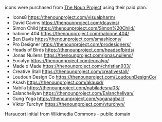 
icons were purchased from [The Noun Project](https://thenounproject.com) using their paid plan.

- Icons8 https://thenounproject.com/visualpharm/
- David Cavins https://thenounproject.com/dcavins/
- Simon Child https://thenounproject.com/Simon%20Child/
- habione 404 https://thenounproject.com/habione.404/
- Ben Davis https://thenounproject.com/smashicons/
- Pro Designer https://thenounproject.com/prodesigners/
- Heads of Birds https://thenounproject.com/headsofbirds/
- Jonas Nullens https://thenounproject.com/jonas.nullens/
- Eucalyp https://thenounproject.com/eucalyp/
- Made x Made https://thenounproject.com/christian933/
- Creative Stall https://thenounproject.com/creativestall/
- Loudoun Design Co https://thenounproject.com/LoudounDesignCo/
- Akash https://thenounproject.com/akauxd/
- Nabila https://thenounproject.com/nabiladesna03/
- Ealancheliyan https://thenounproject.com/Ealancheliyan/
- Gung Yoga https://thenounproject.com/yoganagbali/
- Viktor Turchyn https://thenounproject.com/vturchyn/

Haraucort initial from Wikimedia Commons - public domain
